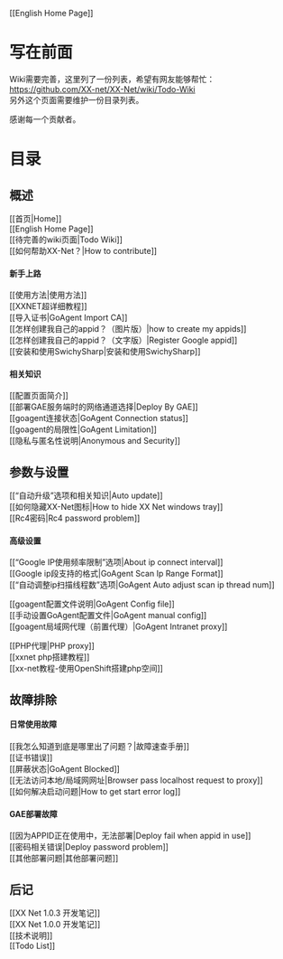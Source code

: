 [[English Home Page]]
# 写在前面
Wiki需要完善，这里列了一份列表，希望有网友能够帮忙：  
https://github.com/XX-net/XX-Net/wiki/Todo-Wiki  <br>
另外这个页面需要维护一份目录列表。  
 
感谢每一个贡献者。  <br>
# 目录
## 概述
[[首页|Home]]<br>
[[English Home Page]]<br>
[[待完善的wiki页面|Todo Wiki]]<br>
[[如何帮助XX-Net？|How to contribute]]<br>
#### 新手上路
[[使用方法|使用方法]]<br>
[[XXNET超详细教程]]<br>
[[导入证书|GoAgent Import CA]]<br>
[[怎样创建我自己的appid？（图片版）|how to create my appids]]<br>
[[怎样创建我自己的appid？（文字版）|Register Google appid]]<br>
[[安装和使用SwichySharp|安装和使用SwichySharp]]<br>
#### 相关知识
[[配置页面简介]]<br>
[[部署GAE服务端时的网络通道选择|Deploy By GAE]]<br>
[[goagent连接状态|GoAgent Connection status]]<br>
[[goagent的局限性|GoAgent Limitation]]<br>
[[隐私与匿名性说明|Anonymous and Security]]<br>
## 参数与设置
[[“自动升级”选项和相关知识|Auto update]]<br>
[[如何隐藏XX-Net图标|How to hide XX Net windows tray]]<br>
[[Rc4密码|Rc4 password problem]]<br>
#### 高级设置
[[“Google IP使用频率限制”选项|About ip connect interval]]<br>
[[Google ip段支持的格式|GoAgent Scan Ip Range Format]]<br>
[[“自动调整ip扫描线程数”选项|GoAgent Auto adjust scan ip thread num]]

[[goagent配置文件说明|GoAgent Config file]]<br>
[[手动设置GoAgent配置文件|GoAgent manual config]]<br>
[[goagent局域网代理（前置代理）|GoAgent Intranet proxy]]

[[PHP代理|PHP proxy]]    
[[xxnet php搭建教程]]      
[[xx-net教程-使用OpenShift搭建php空间]]    
## 故障排除
#### 日常使用故障
[[我怎么知道到底是哪里出了问题？|故障速查手册]]<br>
[[证书错误]]<br>
[[屏蔽状态|GoAgent Blocked]]<br>
[[无法访问本地/局域网网址|Browser pass localhost request to proxy]]<br>
[[如何解决启动问题|How to get start error log]]<br>
#### GAE部署故障
[[因为APPID正在使用中，无法部署|Deploy fail when appid in use]]<br>
[[密码相关错误|Deploy password problem]]<br>
[[其他部署问题|其他部署问题]]<br>
## 后记
[[XX Net 1.0.3 开发笔记]]<br>
[[XX Net 1.0.0 开发笔记]]<br>
[[技术说明]]<br>
[[Todo List]]